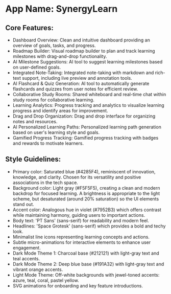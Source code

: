# **App Name**: SynergyLearn

## Core Features:

- Dashboard Overview: Clean and intuitive dashboard providing an overview of goals, tasks, and progress.
- Roadmap Builder: Visual roadmap builder to plan and track learning milestones with drag-and-drop functionality.
- AI Milestone Suggestions: AI tool to suggest learning milestones based on user-defined goals.
- Integrated Note-Taking: Integrated note-taking with markdown and rich-text support, including live preview and annotation tools.
- AI Flashcard & Quiz Generation: AI tool to automatically generate flashcards and quizzes from user notes for efficient review.
- Collaborative Study Rooms: Shared whiteboard and real-time chat within study rooms for collaborative learning.
- Learning Analytics: Progress tracking and analytics to visualize learning progress and identify areas for improvement.
- Drag and Drop Organization: Drag and drop interface for organizing notes and resources.
- AI Personalized Learning Paths: Personalized learning path generation based on user's learning style and goals.
- Gamified Progress Tracking: Gamified progress tracking with badges and rewards to motivate learners.

## Style Guidelines:

- Primary color: Saturated blue (#4285F4), reminiscent of innovation, knowledge, and clarity. Chosen for its versatility and positive associations in the tech space.
- Background color: Light gray (#F5F5F5), creating a clean and modern backdrop for focused learning. A brightness is appropriate to the light scheme, but desaturated (around 20% saturation) so the UI elements stand out.
- Accent color: Analogous hue in violet (#7952B3) which offers contrast while maintaining harmony, guiding users to important actions.
- Body text: 'PT Sans' (sans-serif) for readability and modern feel.
- Headlines: 'Space Grotesk' (sans-serif) which provides a bold and techy look.
- Minimalist line icons representing learning concepts and actions.
- Subtle micro-animations for interactive elements to enhance user engagement.
- Dark Mode Theme 1: Charcoal base (#212121) with light-gray text and teal accents.
- Dark Mode Theme 2: Deep blue base (#191A32) with light-gray text and vibrant orange accents.
- Light Mode Theme: Off-white backgrounds with jewel-toned accents: azure, teal, coral, pastel yellow.
- SVG animations for onboarding and key feature introductions.